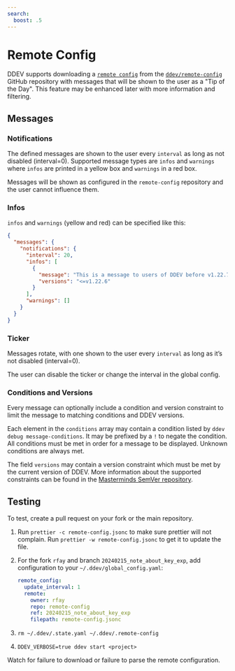 ```yaml
---
search:
  boost: .5
---
```

# Remote Config

DDEV supports downloading a [`remote config`](https://github.com/ddev/remote-config/blob/main/remote-config.jsonc)
from the [`ddev/remote-config`](https://github.com/ddev/remote-config)
GitHub repository with messages that will be shown to the user as a "Tip of the Day". This feature
may be enhanced later with more information and filtering.

## Messages

### Notifications

The defined messages are shown to the user every `interval` as long as not
disabled (interval=0). Supported message types are `infos` and `warnings` where
`infos` are printed in a yellow box and `warnings` in a red box.

Messages will be shown as configured in the `remote-config` repository and the
user cannot influence them.

### Infos

`infos` and `warnings` (yellow and red) can be specified like this:

```json
{
  "messages": {
    "notifications": {
      "interval": 20,
      "infos": [
        {
          "message": "This is a message to users of DDEV before v1.22.7",
          "versions": "<=v1.22.6"
        }
      ],
      "warnings": []
    }
  }
}
```

### Ticker

Messages rotate, with one shown to the user every `interval` as long as it’s not
disabled (interval=0).

The user can disable the ticker or change the interval in the global config.

### Conditions and Versions

Every message can optionally include a condition and version constraint to limit
the message to matching conditions and DDEV versions.

Each element in the `conditions` array may contain a condition listed by
`ddev debug message-conditions`. It may be prefixed by a `!` to negate the
condition. All conditions must be met in order for a message to be displayed.
Unknown conditions are always met.

The field `versions` may contain a version constraint which must be met by the
current version of DDEV. More information about the supported constraints can
be found in the [Masterminds SemVer repository](https://github.com/Masterminds/semver#readme).

## Testing

To test, create a pull request on your fork or the main repository.

1. Run `prettier -c remote-config.jsonc` to make sure prettier will not complain. Run `prettier -w remote-config.jsonc` to get it to update the file.
2. For the fork `rfay` and branch `20240215_note_about_key_exp`, add configuration to your `~/.ddev/global_config.yaml`:

    ```yaml
    remote_config:
      update_interval: 1
      remote:
        owner: rfay
        repo: remote-config
        ref: 20240215_note_about_key_exp
        filepath: remote-config.jsonc
    ```

3. `rm ~/.ddev/.state.yaml ~/.ddev/.remote-config`
4. `DDEV_VERBOSE=true ddev start <project>`

Watch for failure to download or failure to parse the remote configuration.
